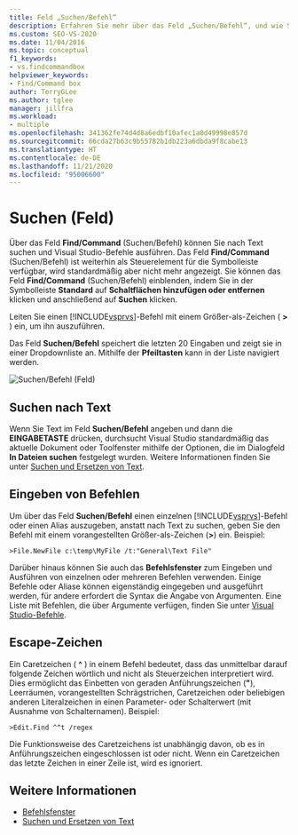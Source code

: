 ```yaml
---
title: Feld „Suchen/Befehl“
description: Erfahren Sie mehr über das Feld „Suchen/Befehl“, und wie Sie damit nach Text suchen und Visual Studio-Befehle ausführen können.
ms.custom: SEO-VS-2020
ms.date: 11/04/2016
ms.topic: conceptual
f1_keywords:
- vs.findcommandbox
helpviewer_keywords:
- Find/Command box
author: TerryGLee
ms.author: tglee
manager: jillfra
ms.workload:
- multiple
ms.openlocfilehash: 341362fe74d4d8a6edbf10afec1a0d49998e857d
ms.sourcegitcommit: 66cda27b63c9b55782b1db223a6dbda9f8cabe13
ms.translationtype: HT
ms.contentlocale: de-DE
ms.lasthandoff: 11/21/2020
ms.locfileid: "95006600"
---
```

# <a name="findcommand-box"></a>Suchen (Feld)

Über das Feld **Find/Command** (Suchen/Befehl) können Sie nach Text suchen und Visual Studio-Befehle ausführen. Das Feld **Find/Command** (Suchen/Befehl) ist weiterhin als Steuerelement für die Symbolleiste verfügbar, wird standardmäßig aber nicht mehr angezeigt. Sie können das Feld **Find/Command** (Suchen/Befehl) einblenden, indem Sie in der Symbolleiste **Standard** auf **Schaltflächen hinzufügen oder entfernen** klicken und anschließend auf **Suchen** klicken.

Leiten Sie einen [!INCLUDE[vsprvs](../code-quality/includes/vsprvs_md.md)]-Befehl mit einem Größer-als-Zeichen ( **>** ) ein, um ihn auszuführen.

Das Feld **Suchen/Befehl** speichert die letzten 20 Eingaben und zeigt sie in einer Dropdownliste an. Mithilfe der **Pfeiltasten** kann in der Liste navigiert werden.

![Suchen&#47;Befehl (Feld)](../ide/media/findcommandbox.png)

## <a name="searching-for-text"></a>Suchen nach Text

Wenn Sie Text im Feld **Suchen/Befehl** angeben und dann die **EINGABETASTE** drücken, durchsucht Visual Studio standardmäßig das aktuelle Dokument oder Toolfenster mithilfe der Optionen, die im Dialogfeld **In Dateien suchen** festgelegt wurden. Weitere Informationen finden Sie unter [Suchen und Ersetzen von Text](../ide/finding-and-replacing-text.md).

## <a name="entering-commands"></a>Eingeben von Befehlen

Um über das Feld **Suchen/Befehl** einen einzelnen [!INCLUDE[vsprvs](../code-quality/includes/vsprvs_md.md)]-Befehl oder einen Alias auszugeben, anstatt nach Text zu suchen, geben Sie den Befehl mit einem vorangestellten Größer-als-Zeichen (**>**) ein. Beispiel:

```
>File.NewFile c:\temp\MyFile /t:"General\Text File"
```

Darüber hinaus können Sie auch das **Befehlsfenster** zum Eingeben und Ausführen von einzelnen oder mehreren Befehlen verwenden. Einige Befehle oder Aliase können eigenständig eingegeben und ausgeführt werden, für andere erfordert die Syntax die Angabe von Argumenten. Eine Liste mit Befehlen, die über Argumente verfügen, finden Sie unter [Visual Studio-Befehle](../ide/reference/visual-studio-commands.md).

## <a name="escape-characters"></a>Escape-Zeichen

Ein Caretzeichen ( **^** ) in einem Befehl bedeutet, dass das unmittelbar darauf folgende Zeichen wörtlich und nicht als Steuerzeichen interpretiert wird. Dies ermöglicht das Einbetten von geraden Anführungszeichen (**"**), Leerräumen, vorangestellten Schrägstrichen, Caretzeichen oder beliebigen anderen Literalzeichen in einen Parameter- oder Schalterwert (mit Ausnahme von Schalternamen). Beispiel:

```
>Edit.Find ^^t /regex
```

Die Funktionsweise des Caretzeichens ist unabhängig davon, ob es in Anführungszeichen eingeschlossen ist oder nicht. Wenn ein Caretzeichen das letzte Zeichen in einer Zeile ist, wird es ignoriert.

## <a name="see-also"></a>Weitere Informationen

- [Befehlsfenster](../ide/reference/command-window.md)
- [Suchen und Ersetzen von Text](../ide/finding-and-replacing-text.md)
